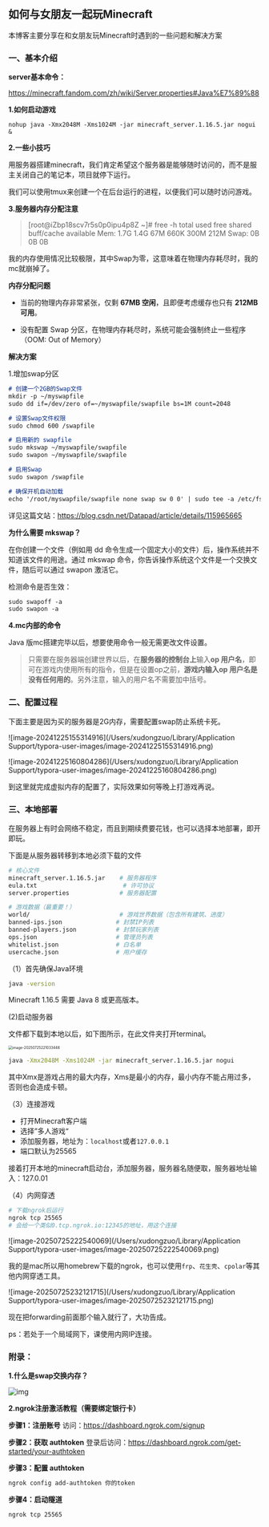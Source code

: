 ## 如何与女朋友一起玩Minecraft

本博客主要分享在和女朋友玩Minecraft时遇到的一些问题和解决方案



### 一、基本介绍

**server基本命令：**

https://minecraft.fandom.com/zh/wiki/Server.properties#Java%E7%89%88

**1.如何启动游戏**

`nohup java -Xmx2048M -Xms1024M -jar minecraft_server.1.16.5.jar nogui &`

**2.一些小技巧**

用服务器搭建minecraft，我们肯定希望这个服务器是能够随时访问的，而不是服主关闭自己的笔记本，项目就停下运行。

我们可以使用tmux来创建一个在后台运行的进程，以便我们可以随时访问游戏。

**3.服务器内存分配注意**

>[root@iZbp18scv7r5s0p0ipu4p8Z ~]# free -h
>                total        used        free      shared  buff/cache   available
>Mem:  1.7G        1.4G         67M        660K        300M        212M
>Swap:   0B          0B          0B

我的内存使用情况比较极限，其中Swap为零，这意味着在物理内存耗尽时，我的mc就崩掉了。

**内存分配问题**

- 当前的物理内存非常紧张，仅剩 **67MB 空闲**，且即便考虑缓存也只有 **212MB 可用**。

- 没有配置 Swap 分区，在物理内存耗尽时，系统可能会强制终止一些程序（OOM: Out of Memory）

**解决方案**

1.增加swap分区

```markdown
# 创建一个2GB的Swap文件
mkdir -p ~/myswapfile
sudo dd if=/dev/zero of=~/myswapfile/swapfile bs=1M count=2048

# 设置Swap文件权限
sudo chmod 600 /swapfile

# 启用新的 swapfile
sudo mkswap ~/myswapfile/swapfile
sudo swapon ~/myswapfile/swapfile

# 启用Swap
sudo swapon /swapfile

# 确保开机自动加载
echo '/root/myswapfile/swapfile none swap sw 0 0' | sudo tee -a /etc/fstab
```

详见这篇文站：https://blog.csdn.net/Datapad/article/details/115965665

**为什么需要 mkswap？**

在你创建一个文件（例如用 dd 命令生成一个固定大小的文件）后，操作系统并不知道该文件的用途。通过 mkswap 命令，你告诉操作系统这个文件是一个交换文件，随后可以通过 swapon 激活它。

检测命令是否生效：

```markdown
sudo swapoff -a
sudo swapon -a
```

**4.mc内部的命令**

Java 版mc搭建完毕以后，想要使用命令一般无需更改文件设置。

>只需要在服务器端创建世界以后，在**服务器的控制台上**输入**op 用户名**，即可在游戏内使用所有的指令，但是在设置op之前，**游戏内输入op 用户名是没有任何用的**。另外注意，输入的用户名不需要加中括号。

### 二、配置过程

下面主要是因为买的服务器是2G内存，需要配置swap防止系统卡死。

![image-20241225155314916](/Users/xudongzuo/Library/Application Support/typora-user-images/image-20241225155314916.png)

![image-20241225160804286](/Users/xudongzuo/Library/Application Support/typora-user-images/image-20241225160804286.png)

到这里就完成虚拟内存的配置了，实际效果如何等晚上打游戏再说。

### 三、本地部署

 在服务器上有时会网络不稳定，而且到期续费要花钱，也可以选择本地部署，即开即玩。

下面是从服务器转移到本地必须下载的文件

```bash
# 核心文件
minecraft_server.1.16.5.jar    # 服务器程序
eula.txt                        # 许可协议
server.properties              # 服务器配置

# 游戏数据（最重要！）
world/                         # 游戏世界数据（包含所有建筑、进度）
banned-ips.json               # 封禁IP列表
banned-players.json           # 封禁玩家列表
ops.json                      # 管理员列表
whitelist.json                # 白名单
usercache.json                # 用户缓存
```

（1）首先确保Java环境

```bash
java -version
```

Minecraft 1.16.5 需要 Java 8 或更高版本。

(2)启动服务器

文件都下载到本地以后，如下图所示，在此文件夹打开terminal。

<img src="/Users/xudongzuo/Library/Application Support/typora-user-images/image-20250725221033446.png" alt="image-20250725221033446" style="zoom:50%;" />

```bash
java -Xmx2048M -Xms1024M -jar minecraft_server.1.16.5.jar nogui
```

其中Xmx是游戏占用的最大内存，Xms是最小的内存，最小内存不能占用过多，否则也会造成卡顿。

（3）连接游戏

- 打开Minecraft客户端
- 选择”多人游戏“
- 添加服务器，地址为：`localhost`或者`127.0.0.1`
- 端口默认为25565

接着打开本地的minecraft启动台，添加服务器，服务器名随便取，服务器地址输入：127.0.01

（4）内网穿透

```bash
# 下载ngrok后运行
ngrok tcp 25565 
# 会给一个类似0.tcp.ngrok.io:12345的地址，用这个连接
```

![image-20250725222540069](/Users/xudongzuo/Library/Application Support/typora-user-images/image-20250725222540069.png)

我的是mac所以用homebrew下载的ngrok，也可以使用`frp`、`花生壳`、`cpolar`等其他内网穿透工具。

![image-20250725232121715](/Users/xudongzuo/Library/Application Support/typora-user-images/image-20250725232121715.png)

现在把forwarding前面那个输入就行了，大功告成。

ps：若处于一个局域网下，课使用内网IP连接。

### 附录：

**1.什么是swap交换内存？**

![img](https://i-blog.csdnimg.cn/blog_migrate/55a8145924bef2d832c3c5b2a188dc45.png)

**2.ngrok注册激活教程（需要绑定银行卡）**

**步骤1：注册账号** 访问：https://dashboard.ngrok.com/signup

**步骤2：获取 authtoken** 登录后访问：https://dashboard.ngrok.com/get-started/your-authtoken

**步骤3：配置 authtoken**

```bash
ngrok config add-authtoken 你的token
```

**步骤4：启动隧道**

```bash
ngrok tcp 25565
```



